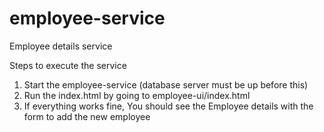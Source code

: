 # employee-service
Employee details service

Steps to execute the service
1. Start the employee-service (database server must be up before this)
2. Run the index.html by going to employee-ui/index.html
3. If everything works fine, You should see the Employee details with the form to add the new employee
